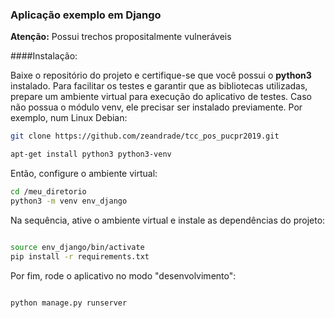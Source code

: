 ### Aplicação exemplo em Django 

**Atenção:** Possui trechos propositalmente vulneráveis 

####Instalação:

Baixe o repositório do projeto e certifique-se que você possui o **python3** instalado. Para facilitar os testes e garantir que as bibliotecas utilizadas, prepare um ambiente virtual para execução do aplicativo de testes. 
Caso não possua o módulo venv, ele precisar ser instalado previamente. Por exemplo, num Linux Debian:

```bash
git clone https://github.com/zeandrade/tcc_pos_pucpr2019.git
```

```bash
apt-get install python3 python3-venv
```
Então, configure o ambiente virtual:

```bash
cd /meu_diretorio
python3 -m venv env_django
```
Na sequência, ative o ambiente virtual e instale as dependências do projeto:

```bash

source env_django/bin/activate
pip install -r requirements.txt
```
Por fim, rode o aplicativo no modo "desenvolvimento":

```bash

python manage.py runserver
```